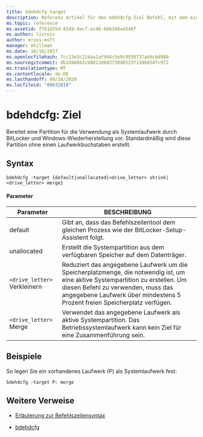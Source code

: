 ```yaml
---
title: bdehdcfg target
description: Referenz Artikel für den bdehdcfg-Ziel Befehl, mit dem eine Partition für die Verwendung als Systemlaufwerk durch BitLocker und Windows-Wiederherstellung vorbereitet wird.
ms.topic: reference
ms.assetid: f761d25d-8349-4ac7-ac46-6bb340a4348f
ms.author: lizross
author: eross-msft
manager: mtillman
ms.date: 10/16/2017
ms.openlocfilehash: 7cc13e3c224aa1af944c5e9c9550737addcb6980
ms.sourcegitcommit: db2d46842c68813d043738d6523f13d8454fc972
ms.translationtype: MT
ms.contentlocale: de-DE
ms.lasthandoff: 09/10/2020
ms.locfileid: "89632818"
---
```

# <a name="bdehdcfg-target"></a>bdehdcfg: Ziel

Bereitet eine Partition für die Verwendung als Systemlaufwerk durch BitLocker und Windows-Wiederherstellung vor. Standardmäßig wird diese Partition ohne einen Laufwerkbuchstaben erstellt.

## <a name="syntax"></a>Syntax

```
bdehdcfg -target {default|unallocated|<drive_letter> shrink|<drive_letter> merge}
```

#### <a name="parameters"></a>Parameter

| Parameter | BESCHREIBUNG |
| --------- | ----------- |
| default | Gibt an, dass das Befehlszeilentool dem gleichen Prozess wie der BitLocker-Setup-Assistent folgt. |
| unallocated | Erstellt die Systempartition aus dem verfügbaren Speicher auf dem Datenträger. |
| `<drive_letter>` Verkleinern | Reduziert das angegebene Laufwerk um die Speicherplatzmenge, die notwendig ist, um eine aktive Systempartition zu erstellen. Um diesen Befehl zu verwenden, muss das angegebene Laufwerk über mindestens 5 Prozent freien Speicherplatz verfügen. |
| `<drive_letter>` Merge | Verwendet das angegebene Laufwerk als aktive Systempartition. Das Betriebssystemlaufwerk kann kein Ziel für eine Zusammenführung sein. |

## <a name="examples"></a>Beispiele

So legen Sie ein vorhandenes Laufwerk (P) als Systemlaufwerk fest:

```
bdehdcfg -target P: merge
```

## <a name="additional-references"></a>Weitere Verweise

- [Erläuterung zur Befehlszeilensyntax](command-line-syntax-key.md)

- [bdehdcfg](bdehdcfg.md)
